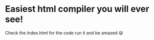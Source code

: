 # Easiest html compiler you will ever see!


Check the Index.html for the code run it and be amazed 😃
